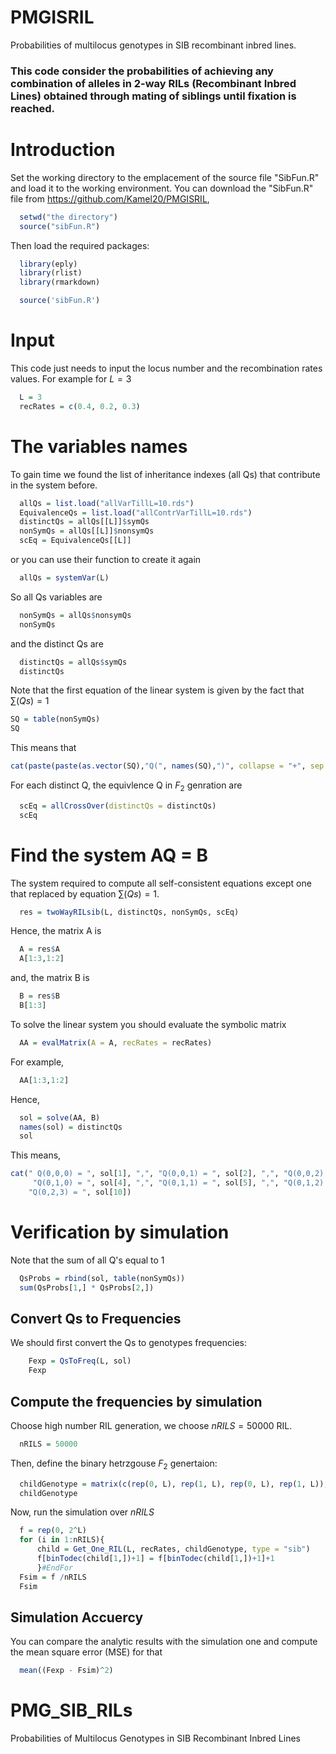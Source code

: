 # PMGISRIL
Probabilities of multilocus genotypes in SIB recombinant inbred lines.

### This code consider the probabilities of achieving any combination of alleles in 2-way RILs (Recombinant Inbred Lines) obtained through mating of siblings until fixation is reached.


# Introduction
Set the working directory to the emplacement of the source file "SibFun.R" and load it to the working environment. You can download the "SibFun.R" file from <https://github.com/Kamel20/PMGISRIL>, 

```r
  setwd("the directory")
  source("sibFun.R")
```

Then load the required packages:

```r
  library(eply)
  library(rlist)
  library(rmarkdown)
```

```r
  source('sibFun.R')
```

# Input
This code just needs to input the locus number and the recombination rates values. For example for $L=3$

```r
  L = 3
  recRates = c(0.4, 0.2, 0.3)
```

# The variables names
To gain time we found the list of inheritance indexes (all Qs) that contribute in the system before.

```r
  allQs = list.load("allVarTillL=10.rds")
  EquivalenceQs = list.load("allContrVarTillL=10.rds")
  distinctQs = allQs[[L]]$symQs
  nonSymQs = allQs[[L]]$nonsymQs
  scEq = EquivalenceQs[[L]]
```

or you can use their function to create it again

```r
  allQs = systemVar(L)
```


So all Qs variables are 

```r
  nonSymQs = allQs$nonsymQs
  nonSymQs
```

and the distinct Qs are

```r
  distinctQs = allQs$symQs
  distinctQs
```

Note that the first equation of the linear system is given by the fact that $\sum(Qs) = 1$

```r
SQ = table(nonSymQs)
SQ
```

This means that 

```r
cat(paste(paste(as.vector(SQ),"Q(", names(SQ),")", collapse = "+", sep = ""),"=1", sep = ""))
```

For each distinct Q, the equivlence Q in $F_2$ genration are  

```r
  scEq = allCrossOver(distinctQs = distinctQs)
  scEq
```

# Find the system AQ = B

The system required to compute all self-consistent equations except one that replaced by equation $\sum(Qs)=1$.
```r
  res = twoWayRILsib(L, distinctQs, nonSymQs, scEq)
```

Hence, the matrix A is 

```r
  A = res$A
  A[1:3,1:2]
```

and, the matrix B is 

```r
  B = res$B
  B[1:3]
```

To solve the linear system you should evaluate the symbolic matrix

```r
  AA = evalMatrix(A = A, recRates = recRates)
```
For example, 
```r
  AA[1:3,1:2]
```

Hence, 

```r
  sol = solve(AA, B)
  names(sol) = distinctQs
  sol
```

This means, 

```r
cat(" Q(0,0,0) = ", sol[1], ",", "Q(0,0,1) = ", sol[2], ",", "Q(0,0,2) = ", sol[3], "\n",
     "Q(0,1,0) = ", sol[4], ",", "Q(0,1,1) = ", sol[5], ",", "Q(0,1,2) = ", sol[6], "\n",        "Q(0,2,0) = ", sol[7], ",", "Q(0,2,1) = ", sol[8], ",",  "Q(0,2,2) = ", sol[9], "\n",
    "Q(0,2,3) = ", sol[10])
```

# Verification by simulation

Note that the sum of all Q's equal to 1

```r
  QsProbs = rbind(sol, table(nonSymQs))
  sum(QsProbs[1,] * QsProbs[2,])
```

## Convert Qs to Frequencies
We should first convert the Qs to genotypes frequencies:
```r
    Fexp = QsToFreq(L, sol)
    Fexp
```

## Compute the frequencies by simulation 
Choose high number RIL generation, we choose $nRILS = 50000$ RIL. 
```r
  nRILS = 50000
```
Then, define the binary hetrzgouse $F_2$ genertaion:

```r
  childGenotype = matrix(c(rep(0, L), rep(1, L), rep(0, L), rep(1, L)), ncol = L, byrow = TRUE)
  childGenotype
```

Now, run the simulation over $nRILS$
```r
  f = rep(0, 2^L)
  for (i in 1:nRILS){
      child = Get_One_RIL(L, recRates, childGenotype, type = "sib")
      f[binTodec(child[1,])+1] = f[binTodec(child[1,])+1]+1
      }#EndFor
  Fsim = f /nRILS
  Fsim
```

## Simulation Accuercy 
You can compare the analytic results with the simulation one and compute the mean square error (MSE) for that
```r
  mean((Fexp - Fsim)^2)
```
# PMG_SIB_RILs
Probabilities of Multilocus Genotypes in SIB Recombinant Inbred Lines
